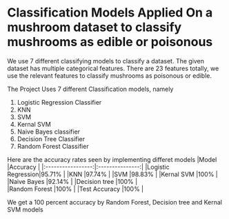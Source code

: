 # Classification Models Applied On a mushroom dataset to classify mushrooms as edible or poisonous

We use 7 different classifying models to classify a dataset. The given dataset has multiple categorical features. There are 23 features totally, we use the relevant features to classify mushrooms as poisonous or edible. 

The Project Uses 7 different Classification models, namely

1. Logistic Regression Classifier
2. KNN
3. SVM
4. Kernal SVM
5. Naive Bayes classifier
6. Decision Tree Classifier
7. Random Forest Classifier

Here are the accuracy rates seen by implementing differet models 
  |Model              |Accuracy         |
  |:-----------------:|:---------------:|
  |Logistic Regression|95.71%           |
  |KNN                |97.74%           |
  |SVM                |98.83%           |
  |Kernal SVM         |100%             |
  |Naive Bayes        |92.14%           |
  |Decision tree      |100%             |  
  |Random Forest      |100%             |
  |Test Accuracy      |100%             |
  
  We get a 100 percent accuracy by Random Forest, Decision tree and Kernal SVM models
